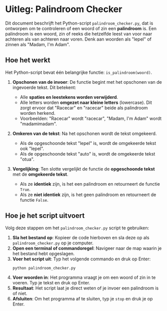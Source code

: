 # Uitleg: Palindroom Checker

Dit document beschrijft het Python-script `palindroom_checker.py`, dat is ontworpen om te controleren of een woord of zin een **palindroom** is. Een palindroom is een woord, zin of reeks die hetzelfde leest van voor naar achteren als van achteren naar voren. Denk aan woorden als "lepel" of zinnen als "Madam, I'm Adam".

## Hoe het werkt

Het Python-script bevat één belangrijke functie: `is_palindroom(woord)`.

1.  **Opschonen van de invoer**: De functie begint met het opschonen van de ingevoerde tekst. Dit betekent:
    * Alle **spaties en leestekens worden verwijderd**.
    * Alle letters worden **omgezet naar kleine letters** (lowercase). Dit zorgt ervoor dat "Racecar" en "racecar" beide als palindroom worden herkend.
    * Voorbeelden: "Racecar" wordt "racecar", "Madam, I'm Adam" wordt "madamimadam".

2.  **Omkeren van de tekst**: Na het opschonen wordt de tekst omgekeerd.
    * Als de opgeschoonde tekst "lepel" is, wordt de omgekeerde tekst ook "lepel".
    * Als de opgeschoonde tekst "auto" is, wordt de omgekeerde tekst "otua".

3.  **Vergelijking**: Ten slotte vergelijkt de functie de **opgeschoonde tekst** met de **omgekeerde tekst**.
    * Als ze **identiek** zijn, is het een palindroom en retourneert de functie `True`.
    * Als ze **niet identiek** zijn, is het geen palindroom en retourneert de functie `False`.

## Hoe je het script uitvoert

Volg deze stappen om het `palindroom_checker.py` script te gebruiken:

1.  **Sla het bestand op**: Kopieer de code hierboven en sla deze op als `palindroom_checker.py` op je computer.
2.  **Open een terminal of commandoregel**: Navigeer naar de map waarin je het bestand hebt opgeslagen.
3.  **Voer het script uit**: Typ het volgende commando en druk op Enter:
    ```bash
    python palindroom_checker.py
    ```
4.  **Voer woorden in**: Het programma vraagt je om een woord of zin in te voeren. Typ je tekst en druk op Enter.
5.  **Resultaat**: Het script laat je direct weten of je invoer een palindroom is of niet.
6.  **Afsluiten**: Om het programma af te sluiten, typ je `stop` en druk je op Enter.

